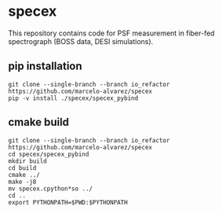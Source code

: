 
# specex

This repository contains code for PSF measurement in fiber-fed spectrograph (BOSS data, DESI simulations).

## pip installation
```
git clone --single-branch --branch io_refactor https://github.com/marcelo-alvarez/specex
pip -v install ./specex/specex_pybind
```

## cmake build
```
git clone --single-branch --branch io_refactor https://github.com/marcelo-alvarez/specex
cd specex/specex_pybind
mkdir build
cd build
cmake ../
make -j8
mv specex.cpython*so ../
cd ..
export PYTHONPATH=$PWD:$PYTHONPATH
```
